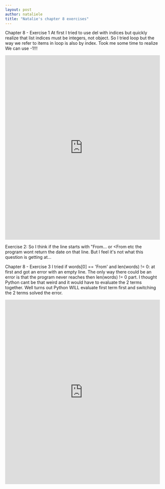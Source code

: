 ```yaml
---
layout: post
author: nataliele
title: "Natalie's chapter 8 exercises"
---
```


Chapter 8 - Exercise 1
At first I tried to use del with indices but quickly realize that list indices must be integers, not object. So I tried loop but the way we refer to items in loop is also by index. Took me some time to realize We can use -1!!!

<iframe src="https://trinket.io/embed/python/1951ebd69a" width="100%" height="600" frameborder="0" marginwidth="0" marginheight="0" allowfullscreen></iframe>

Exercise 2: So I think if the line starts with "From… or <From etc the program wont return the date on that line. But I feel it's not what this question is getting at...

Chapter 8 - Exercise 3
I tried 
if words[0] == 'From' and len(words) != 0:
at first and got an error with an empty line. The only way there could be an error is that the program never reaches then len(words) != 0 part. I thought Python cant be that weird and it would have to evaluate the 2 terms together. Well turns out Python WILL evaluate first term first and switching the 2 terms solved the error.

<iframe src="https://trinket.io/embed/python/a762692c30" width="100%" height="600" frameborder="0" marginwidth="0" marginheight="0" allowfullscreen></iframe>
